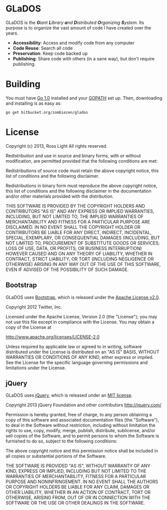 # GLaDOS

GLaDOS is the _**G**iant **L**ibrary **a**nd **D**istributed **O**rganizing **S**ystem_.  Its
purpose is to organize the vast amount of code I have created over the years.

* **Accessibility**: Access and modify code from any computer
* **Code Reuse**: Search all code
* **Preservation**: Keep code backed up
* **Publishing**: Share code with others (in a sane way), but don't require publishing.

# Building

You must have [Go 1.0](http://golang.org/) installed and your
[GOPATH](http://golang.org/doc/code.html#GOPATH) set up.  Then, downloading and installing is as
easy as:

    go get bitbucket.org/zombiezen/glados

# License

Copyright (c) 2013, Ross Light
All rights reserved.

Redistribution and use in source and binary forms, with or without modification,
are permitted provided that the following conditions are met:

Redistributions of source code must retain the above copyright notice, this list
of conditions and the following disclaimer.

Redistributions in binary form must reproduce the above copyright notice, this
list of conditions and the following disclaimer in the documentation and/or
other materials provided with the distribution.

THIS SOFTWARE IS PROVIDED BY THE COPYRIGHT HOLDERS AND CONTRIBUTORS "AS IS" AND
ANY EXPRESS OR IMPLIED WARRANTIES, INCLUDING, BUT NOT LIMITED TO, THE IMPLIED
WARRANTIES OF MERCHANTABILITY AND FITNESS FOR A PARTICULAR PURPOSE ARE
DISCLAIMED. IN NO EVENT SHALL THE COPYRIGHT HOLDER OR CONTRIBUTORS BE LIABLE FOR
ANY DIRECT, INDIRECT, INCIDENTAL, SPECIAL, EXEMPLARY, OR CONSEQUENTIAL DAMAGES
(INCLUDING, BUT NOT LIMITED TO, PROCUREMENT OF SUBSTITUTE GOODS OR SERVICES;
LOSS OF USE, DATA, OR PROFITS; OR BUSINESS INTERRUPTION) HOWEVER CAUSED AND ON
ANY THEORY OF LIABILITY, WHETHER IN CONTRACT, STRICT LIABILITY, OR TORT
(INCLUDING NEGLIGENCE OR OTHERWISE) ARISING IN ANY WAY OUT OF THE USE OF THIS
SOFTWARE, EVEN IF ADVISED OF THE POSSIBILITY OF SUCH DAMAGE.

## Bootstrap

GLaDOS uses [Bootstrap](http://twitter.github.com/bootstrap/), which is released under the
[Apache License v2.0](http://www.apache.org/licenses/LICENSE-2.0).

Copyright 2012 Twitter, Inc.

Licensed under the Apache License, Version 2.0 (the "License");
you may not use this file except in compliance with the License.
You may obtain a copy of the License at

http://www.apache.org/licenses/LICENSE-2.0

Unless required by applicable law or agreed to in writing, software
distributed under the License is distributed on an "AS IS" BASIS,
WITHOUT WARRANTIES OR CONDITIONS OF ANY KIND, either express or implied.
See the License for the specific language governing permissions and
limitations under the License.

## jQuery

GLaDOS uses [jQuery](http://jquery.com/), which is released under an
[MIT license](http://jquery.org/license/).

Copyright 2013 jQuery Foundation and other contributors
http://jquery.com/

Permission is hereby granted, free of charge, to any person obtaining
a copy of this software and associated documentation files (the
"Software"), to deal in the Software without restriction, including
without limitation the rights to use, copy, modify, merge, publish,
distribute, sublicense, and/or sell copies of the Software, and to
permit persons to whom the Software is furnished to do so, subject to
the following conditions:

The above copyright notice and this permission notice shall be
included in all copies or substantial portions of the Software.

THE SOFTWARE IS PROVIDED "AS IS", WITHOUT WARRANTY OF ANY KIND,
EXPRESS OR IMPLIED, INCLUDING BUT NOT LIMITED TO THE WARRANTIES OF
MERCHANTABILITY, FITNESS FOR A PARTICULAR PURPOSE AND
NONINFRINGEMENT. IN NO EVENT SHALL THE AUTHORS OR COPYRIGHT HOLDERS BE
LIABLE FOR ANY CLAIM, DAMAGES OR OTHER LIABILITY, WHETHER IN AN ACTION
OF CONTRACT, TORT OR OTHERWISE, ARISING FROM, OUT OF OR IN CONNECTION
WITH THE SOFTWARE OR THE USE OR OTHER DEALINGS IN THE SOFTWARE.
